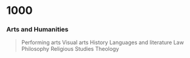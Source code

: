 # 1000
### Arts and Humanities
> Performing arts
> Visual arts
> History
> Languages and literature
> Law
> Philosophy
> Religious Studies
> Theology

